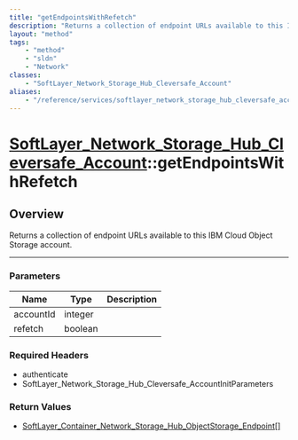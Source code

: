 ```yaml
---
title: "getEndpointsWithRefetch"
description: "Returns a collection of endpoint URLs available to this IBM Cloud Object Storage account."
layout: "method"
tags:
    - "method"
    - "sldn"
    - "Network"
classes:
    - "SoftLayer_Network_Storage_Hub_Cleversafe_Account"
aliases:
    - "/reference/services/softlayer_network_storage_hub_cleversafe_account/getEndpointsWithRefetch"
---
```

# [SoftLayer_Network_Storage_Hub_Cleversafe_Account](/reference/services/SoftLayer_Network_Storage_Hub_Cleversafe_Account)::getEndpointsWithRefetch




## Overview 
Returns a collection of endpoint URLs available to this IBM Cloud Object Storage account. 

-----

### Parameters 
|Name | Type | Description |
| --- | --- | --- |
|accountId| integer| |
|refetch| boolean| |


### Required Headers
* authenticate
* SoftLayer_Network_Storage_Hub_Cleversafe_AccountInitParameters


### Return Values
* <a href='/reference/datatypes/SoftLayer_Container_Network_Storage_Hub_ObjectStorage_Endpoint'>SoftLayer_Container_Network_Storage_Hub_ObjectStorage_Endpoint[] </a>




